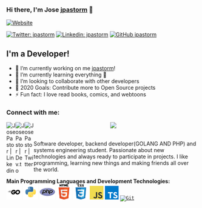 ### Hi there, I'm Jose [jpastorm][website] 👋

[![Website](https://img.shields.io/website?label=jpastorm.github.io&style=for-the-badge&url=https%3A%2F%2Fjpastorm.github.io)](https://jpastorm.github.io/)

[![Twitter: jpastorm](https://img.shields.io/twitter/follow/jpastormdev?style=social)](https://twitter.com/jpastormdev)
[![Linkedin: jpastorm](https://img.shields.io/badge/-jpastorm-blue?style=flat-square&logo=Linkedin&logoColor=white&link=https://www.linkedin.com/in/jpastorm/)](https://www.linkedin.com/in/jpastorm/)
[![GitHub jpastorm](https://img.shields.io/github/followers/jpastorm?label=follow&style=social)](https://github.com/jpastorm)

## I'm a Developer!

- 🔭 I’m currently working on me [jpastorm][website]!
- 🌱 I’m currently learning everything 🤣
- 👯 I’m looking to collaborate with other developers
- 🥅 2020 Goals: Contribute more to Open Source projects
- ⚡ Fun fact: I love read books, comics, and webtoons

### Connect with me:

<img align="right" src="https://media1.giphy.com/media/jRf5fsn8G6YaogAWxn/giphy.gif" width="230">

<a href="https://www.linkedin.com/in/jpastorm/"><img align="left" alt="Jose Pastor | Linkedin" width="24px" title="Linkedin" alt="Linkedin" src="https://image.flaticon.com/icons/svg/174/174857.svg"></a>
<a href="https://dev.to/jpastorm"><img align="left" alt="Jose Pastor | Dev.to" width="24px" title="Dev.to" alt="Dev.to" src="https://res.cloudinary.com/practicaldev/image/fetch/s--R9qwOwpC--/c_limit%2Cf_auto%2Cfl_progressive%2Cq_auto%2Cw_880/https://thepracticaldev.s3.amazonaws.com/i/78hs31fax49uwy6kbxyw.png"></a>
<a href="https://twitter.com/jpastormdev"><img align="left" alt="Jose Pastor | Twitter" width="24px" title="Twitter" alt="Twitter" src="https://raw.githubusercontent.com/anuraghazra/anuraghazra/master/assets/twitter.svg"></a>

<br><br>

Software developer, backend developer(GOLANG AND PHP) and systems engineering student. Passionate about new technologies and always ready to participate in projects. I like programming, learning new things and making friends all over the world.

**Main Programming Languages and Development Technologies:**
<br>
<code><a href="https://github.com/jpastorm?tab=repositories&language=HTML"><img height="40" title="GOLANG" alt="GOLANG" src="https://raw.githubusercontent.com/github/explore/80688e429a7d4ef2fca1e82350fe8e3517d3494d/topics/go/go.png"></a></code>
<code><a href="https://github.com/jpastorm?tab=repositories&language=HTML"><img height="40" title="PYTHON" alt="PYTHON" src="https://raw.githubusercontent.com/github/explore/80688e429a7d4ef2fca1e82350fe8e3517d3494d/topics/python/python.png"></a></code>
<code><a href="https://github.com/jpastorm?tab=repositories&language=HTML"><img height="40" title="PHP" alt="PHP" src="https://raw.githubusercontent.com/github/explore/ccc16358ac4530c6a69b1b80c7223cd2744dea83/topics/php/php.png"></a></code>
<code><a href="https://github.com/jpastorm?tab=repositories&language=HTML"><img height="40" title="HTML5" alt="HTML5" src="https://raw.githubusercontent.com/github/explore/80688e429a7d4ef2fca1e82350fe8e3517d3494d/topics/html/html.png"></a></code>
<code><a href="https://github.com/jpastorm?tab=repositories&language=CSS"><img height="40" title="CSS3" alt="CSS3" src="https://raw.githubusercontent.com/github/explore/80688e429a7d4ef2fca1e82350fe8e3517d3494d/topics/css/css.png"></a></code>
<code><a href="https://github.com/jpastorm?tab=repositories&language=javascript"><img height="36" title="Javascript" alt="Javascript" src="https://raw.githubusercontent.com/github/explore/80688e429a7d4ef2fca1e82350fe8e3517d3494d/topics/javascript/javascript.png"></a></code>
<code><a href="https://github.com/jpastorm?tab=repositories&language=typescript"><img height="36" title="Typescript" alt="Typescript" src="https://raw.githubusercontent.com/github/explore/80688e429a7d4ef2fca1e82350fe8e3517d3494d/topics/typescript/typescript.png"></a></code>
<code><a href="https://git-scm.com/"><img height="36" title="Git" alt="Git" src="https://cdn.svgporn.com/logos/git-icon.svg"></a></code>

                                                                                
                                                                                
[website]: https://jpastorm.github.io                                                                               
                                                                                
                                                                                  


